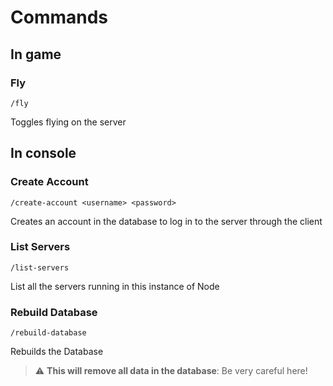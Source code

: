 # Commands
## In game
### Fly
```
/fly
```
Toggles flying on the server

## In console
### Create Account
```
/create-account <username> <password>
```
Creates an account in the database to log in to the server through the client

### List Servers
```
/list-servers
```
List all the servers running in this instance of Node

### Rebuild Database
```
/rebuild-database
```
Rebuilds the Database
> :warning: **This will remove all data in the database**: Be very careful here!
